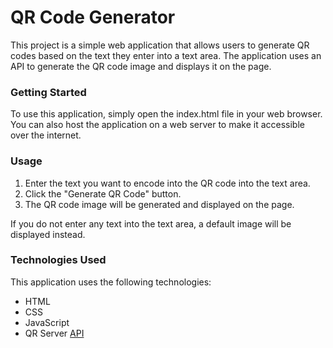 # QR Code Generator
This project is a simple web application that allows users to generate QR codes based on the text they enter into a text area. The application uses an API to generate the QR code image and displays it on the page.

### Getting Started
To use this application, simply open the index.html file in your web browser. You can also host the application on a web server to make it accessible over the internet.

### Usage
1. Enter the text you want to encode into the QR code into the text area.
2. Click the "Generate QR Code" button.
3. The QR code image will be generated and displayed on the page.

If you do not enter any text into the text area, a default image will be displayed instead.

### Technologies Used
This application uses the following technologies:

- HTML
- CSS
- JavaScript
- QR Server [API](https://api.qrserver.com/v1/create-qr-code/)

